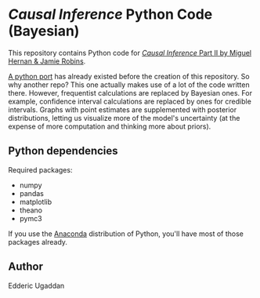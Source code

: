 # _Causal Inference_ Python Code (Bayesian)

This repository contains Python code for [_Causal Inference_ Part II by Miguel Hernan & Jamie Robins](https://www.hsph.harvard.edu/miguel-hernan/causal-inference-book/).

[A python port](https://github.com/jrfiedler/causal_inference_python_code) has
already existed before the creation of this repository. So why another repo?
This one actually makes use of a lot of the code written there. However,
frequentist calculations are replaced by Bayesian ones. For example, confidence
interval calculations are replaced by ones for credible intervals. Graphs with
point estimates are supplemented with posterior distributions, letting us
visualize more of the model's uncertainty (at the expense of more computation
and thinking more about priors).

## Python dependencies

Required packages:

* numpy
* pandas
* matplotlib
* theano
* pymc3

If you use the [Anaconda](https://www.anaconda.com/download/) distribution of Python, you'll have most of those packages already.

## Author
Edderic Ugaddan
